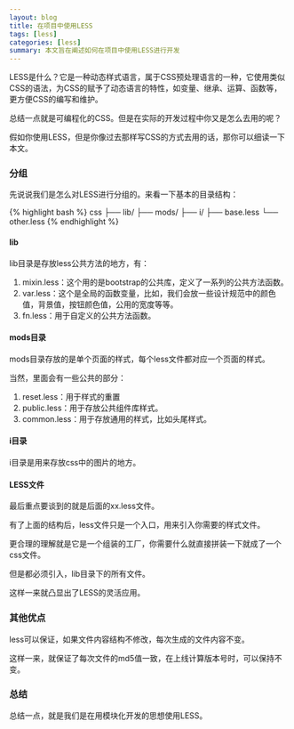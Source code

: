 ```yaml
---
layout: blog
title: 在项目中使用LESS
tags: [less]
categories: [less]
summary: 本文旨在阐述如何在项目中使用LESS进行开发
---
```


LESS是什么？它是一种动态样式语言，属于CSS预处理语言的一种，它使用类似CSS的语法，为CSS的赋予了动态语言的特性，如变量、继承、运算、函数等，更方便CSS的编写和维护。

总结一点就是可编程化的CSS。但是在实际的开发过程中你又是怎么去用的呢？

假如你使用LESS，但是你像过去那样写CSS的方式去用的话，那你可以细读一下本文。

### 分组

先说说我们是怎么对LESS进行分组的。来看一下基本的目录结构：

{% highlight bash %}
css
├── lib/
├── mods/
├── i/
├── base.less
└── other.less
{% endhighlight %}

#### lib

lib目录是存放less公共方法的地方，有：

1. mixin.less：这个用的是bootstrap的公共库，定义了一系列的公共方法函数。
2. var.less：这个是全局的函数变量，比如，我们会放一些设计规范中的颜色值，背景值，按钮颜色值，公用的宽度等等。
3. fn.less：用于自定义的公共方法函数。

#### mods目录

mods目录存放的是单个页面的样式，每个less文件都对应一个页面的样式。

当然，里面会有一些公共的部分：

1. reset.less：用于样式的重置
2. public.less：用于存放公共组件库样式。
3. common.less：用于存放通用的样式，比如头尾样式。

#### i目录

i目录是用来存放css中的图片的地方。

#### LESS文件

最后重点要谈到的就是后面的xx.less文件。

有了上面的结构后，less文件只是一个入口，用来引入你需要的样式文件。

更合理的理解就是它是一个组装的工厂，你需要什么就直接拼装一下就成了一个css文件。

但是都必须引入，lib目录下的所有文件。

这样一来就凸显出了LESS的灵活应用。

### 其他优点

less可以保证，如果文件内容结构不修改，每次生成的文件内容不变。

这样一来，就保证了每次文件的md5值一致，在上线计算版本号时，可以保持不变。

### 总结

总结一点，就是我们是在用模块化开发的思想使用LESS。
